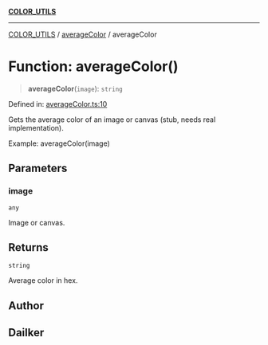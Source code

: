 [**COLOR_UTILS**](../../README.md)

***

[COLOR_UTILS](../../README.md) / [averageColor](../README.md) / averageColor

# Function: averageColor()

> **averageColor**(`image`): `string`

Defined in: [averageColor.ts:10](https://github.com/dailker/everyutil/blob/febb9ddd747c27fb11272f2ad88aedb1ae4d7cba/src/color/averageColor.ts#L10)

Gets the average color of an image or canvas (stub, needs real implementation).

Example: averageColor(image)

## Parameters

### image

`any`

Image or canvas.

## Returns

`string`

Average color in hex.

## Author

## Dailker

